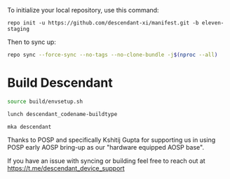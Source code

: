 To initialize your local repository, use this command:

	repo init -u https://github.com/descendant-xi/manifest.git -b eleven-staging

 Then to sync up:

```bash
repo sync --force-sync --no-tags --no-clone-bundle -j$(nproc --all)
```

Build Descendant
==================

```bash
source build/envsetup.sh

lunch descendant_codename-buildtype

mka descendant
```

Thanks to POSP and specifically Kshitij Gupta for supporting us in using POSP early AOSP bring-up as our "hardware equipped AOSP base".

If you have an issue with syncing or building feel free to reach out at https://t.me/descendant_device_support
